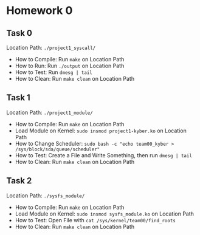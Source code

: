 # Homework 0

## Task 0
Location Path: ```./project1_syscall/```

* How to Compile: Run ```make``` on Location Path
* How to Run: Run ```./output``` on Location Path
* How to Test: Run ```dmesg | tail```
* How to Clean: Run ```make clean``` on Location Path

## Task 1

Location Path: ```./project1_module/```

* How to Compile: Run ```make``` on Location Path 
* Load Module on Kernel: ```sudo insmod project1-kyber.ko``` on Location Path 
* How to Change Scheduler: ```sudo bash -c "echo team00_kyber > /sys/block/sda/queue/scheduler"```
* How to Test: Create a File and Write Something, then run ```dmesg | tail```
* How to Clean: Run ```make clean``` on Location Path

## Task 2
Location Path: ```./sysfs_module/```

* How to Compile: Run ```make``` on Location Path
* Load Module on Kernel: ```sudo insmod sysfs_module.ko``` on Location Path
* How to Test: Open File with ```cat /sys/kernel/team00/find_roots```
* How to Clean: Run ```make clean``` on Location Path
